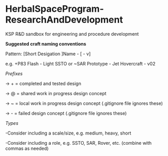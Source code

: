# HerbalSpaceProgram-ResearchAndDevelopment
KSP R&D sandbox for engineering and procedure development

__Suggested craft naming conventions__

Pattern: <Prefix>[Short Desigation ]Name - <Type>[ - v<Version>]

e.g. +P83 Flash - Light SSTO or ~SAR Prototype - Jet Hovercraft - v02

_Prefixes_

-> + = completed and tested design

-> @ = shared work in progress design concept

-> ~ = local work in progress design concept (.gitignore file ignores these)

-> - = failed design concept (.gitignore file ignores these)

_Types_

-Consider including a scale/size, e.g. medium, heavy, short

-Consider including a role, e.g. SSTO, SAR, Rover, etc. (combine with commas as needed)
